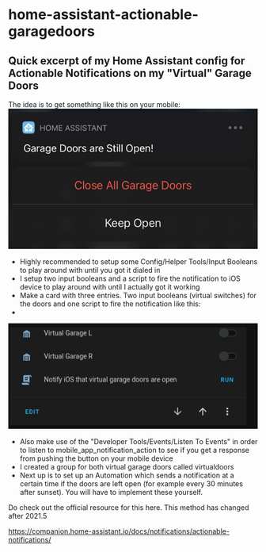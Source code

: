 # home-assistant-actionable-garagedoors
## Quick excerpt of my  Home Assistant config for Actionable Notifications on my "Virtual" Garage Doors

The idea is to get something like this on your mobile:
![alt text](https://raw.githubusercontent.com/rullywowpcb/home-assistant-actionable-garagedoors/main/ios_notification.jpg?raw=true)

- Highly recommended to setup some Config/Helper Tools/Input Booleans to play around with until you got it dialed in
- I setup two input booleans and a script to fire the notification to iOS device to play around with until I actually got it working
- Make a card with three entries. Two input booleans (virtual switches) for the doors and one script to fire the notification like this:
-
![alt text](https://raw.githubusercontent.com/rullywowpcb/home-assistant-actionable-garagedoors/main/test_card_actionable_notifications.png?raw=true)
- Also make use of the "Developer Tools/Events/Listen To Events" in order to listen to mobile_app_notification_action to see if you get a response from pushing the button on your mobile device
- I created a group for both virtual garage doors called virtualdoors
- Next up is to set up an Automation which sends a notification at a certain time if the doors are left open (for example every 30 minutes after sunset). You will have to implement these yourself.

Do check out the official resource for this here. This method has changed after 2021.5

https://companion.home-assistant.io/docs/notifications/actionable-notifications/

